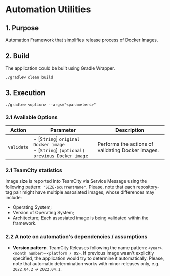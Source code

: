 # Automation Utilities

## 1. Purpose
Automation Framework that simplifies release process of Docker Images.

## 2. Build
The application could be built using Gradle Wrapper.
```
./gradlew clean build
```


## 3. Execution

```
./gradlew <option> --args="<parameters>"
```

### 3.1 Available Options

| Action     | Parameter                                                                                  | Description                                       |
|------------|--------------------------------------------------------------------------------------------|---------------------------------------------------|
| `validate` | - [`String`] `original Docker image` <br/> - [`String`] `(optional) previous Docker image` | Performs the actions of validating Docker images. |


### 2.1 TeamCity statistics
Image size is reported into TeamCity via Service Message using the following pattern: `"SIZE-$currentName"`.
Please, note that each repository-tag pair might have multiple assosiated images, whose differences may include:
* Operating System;
* Version of Operating System;
* Architecture;
Each assosiated image is being validated within the framework.

### 2.2 A note on automation's dependencies / assumptions

* **Version pattern**. TeamCity Releases following the name pattern: `<year>.<month number>-<platform / OS>`. If previous image
wasn't explicitly specified, the application would try to determine it automatically. Please, note that automatic determination works
with minor releases only, e.g. `2022.04.2` -> `2022.04.1`.

